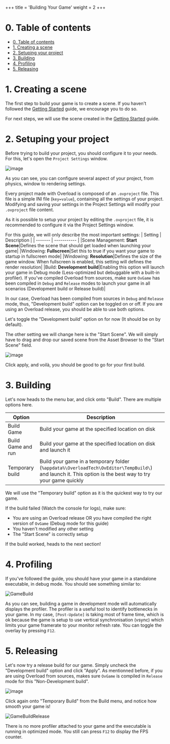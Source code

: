 +++
title = 'Building Your Game'
weight = 2
+++

# 0. Table of contents
- [0. Table of contents](#0-table-of-contents)
- [1. Creating a scene](#1-creating-a-scene)
- [2. Setuping your project](#2-setuping-your-project)
- [3. Building](#3-building)
- [4. Profiling](#4-profiling)
- [5. Releasing](#5-releasing)

# 1. Creating a scene
The first step to build your game is to create a scene. If you haven't followed the [Getting Started](https://github.com/adriengivry/Overload/wiki/Getting-Started) guide, we encourage you to do so.

For next steps, we will use the scene created in the [Getting Started](https://github.com/adriengivry/Overload/wiki/Getting-Started) guide.

# 2. Setuping your project
Before trying to build your project, you should configure it to your needs. For this, let's open the `Project Settings` window. 

![image](https://user-images.githubusercontent.com/33324216/84598984-a9e74c00-ae3c-11ea-9f08-ac61dd4191ed.png)

As you can see, you can configure several aspect of your project, from physics, window to rendering settings.

Every project made with Overload is composed of an `.ovproject` file. This file is a simple INI file (`key=value`), containing all the settings of your project. Modifying and saving your settings in the Project Settings will modify your `.ovproject` file content.

As it is possible to setup your project by editing the `.ovproject` file, it is recommended to configure it via the Project Settings window.

For this guide, we will only describe the most important settings:
| Setting | Description |
| ------- | ----------- |
|Scene Management: **Start Scene**|Defines the scene that should get loaded when launching your game|
|Windowing: **Fullscreen**|Set this to true if you want your game to startup in fullscreen mode|
|Windowing: **Resolution**|Defines the size of the game window. When fullscreen is enabled, this setting will defines the render resolution|
|Build: **Development build**|Enabling this option will launch your game in Debug mode (Less-optimized but debuggable with a built-in profiler). If you've compiled Overload from sources, make sure `OvGame` has been compiled in `Debug` and `Release` modes to launch your game in all scenarios (Development build or Release build)|

In our case, Overload has been compiled from sources in `Debug` and `Release` mode, thus, "Development build" option can be toggled on or off. If you are using an Overload release, you should be able to use both options.

Let's toggle the "Development build" option on for now (It should be on by default).

The other setting we will change here is the "Start Scene". We will simply have to drag and drop our saved scene from the Asset Browser to the "Start Scene" field.

![image](https://user-images.githubusercontent.com/33324216/84599472-52e37600-ae40-11ea-959b-1053aa405331.png)

Click apply, and voilà, you should be good to go for your first build.

# 3. Building
Let's now heads to the menu bar, and click onto "Build".
There are multiple options here.

|Option|Description|
|------|-----------|
|Build Game|Build your game at the specified location on disk|
|Build Game and run|Build your game at the specified location on disk and launch it|
|Temporary build|Build your game in a temporary folder (`%appdata%\OverloadTech\OvEditor\TempBuild\`) and launch it. This option is the best way to try your game quickly|

We will use the "Temporary build" option as it is the quickest way to try our game.

If the build failed (Watch the console for logs), make sure:
- You are using an Overload release OR you have compiled the right version of `OvGame` (Debug mode for this guide)
- You haven't modified any other setting
- The "Start Scene" is correctly setup

If the build worked, heads to the next section!

# 4. Profiling
If you've followed the guide, you should have your game in a standalone executable, in debug mode. You should see something similar to:

![GameBuild](https://user-images.githubusercontent.com/33324216/84599679-d5b90080-ae41-11ea-9ffb-b6a33fe1cd4c.gif)

As you can see, building a game in development mode will automatically displays the profiler. The profiler is a useful tool to identify bottlenecks in your game. In my case, `[Post-Update]` is taking most of frame time, which is ok because the game is setup to use vertical synchronisation (vsync) which limits your game framerate to your monitor refresh rate. You can toggle the overlay by pressing `F12`.

# 5. Releasing
Let's now try a release build for our game. Simply uncheck the "Development build" option and click "Apply". As mentionned before, if you are using Overload from sources, makes sure `OvGame` is compiled in `Release` mode for this "Non-Development build".

![image](https://user-images.githubusercontent.com/33324216/84599779-9c34c500-ae42-11ea-9f96-a0de4b6fc66d.png)

Click again onto "Temporary Build" from the Build menu, and notice how smooth your game is!

![GameBuildRelease](https://user-images.githubusercontent.com/33324216/84599855-1e24ee00-ae43-11ea-989c-d70cf699bfed.gif)

There is no more profiler attached to your game and the executable is running in optimized mode. You still can press `F12` to display the FPS counter.



